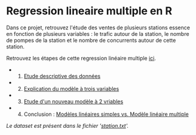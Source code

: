 # Regression lineaire multiple en R

Dans ce projet, retrouvez l'étude des ventes de plusieurs stations essence en fonction de plusieurs variables : le trafic autour de la station, le nombre de pompes de la station et le nombre de concurrents autour de cette station.

Retrouvez les étapes de cette regression linéaire multiple [ici](https://github.com/QQTipu/regression_lineaire_multiple/blob/main/TP2-Station.md).
- 1. [Etude descriptive des données](https://github.com/QQTipu/regression_lineaire_multiple/blob/main/TP2-Station.md#1-etude-descriptive-des-donn%C3%A9es)
- 2. [Explication du modèle à trois variables](https://github.com/QQTipu/regression_lineaire_multiple/blob/main/TP2-Station.md#2-explication-du-mod%C3%A8le-%C3%A0-trois-variables)
- 3. [Etude d'un nouveau modèle à 2 vriables](https://github.com/QQTipu/regression_lineaire_multiple/blob/main/TP2-Station.md#3-etude-du-nouveau-mod%C3%A8le-%C3%A0-2-variables)
- 4. Conclusion : [Modèles linéaires simples vs. Modèle linéaire multiple](https://github.com/QQTipu/regression_lineaire_multiple/blob/main/TP2-Station.md#4-mod%C3%A8les-lin%C3%A9aires-simples-vsmod%C3%A8le-lin%C3%A9aire-multiple)

*Le dataset est présent dans le fichier '[station.txt](https://github.com/QQTipu/regression_lineaire_multiple/blob/2fc4b6ebc804764bfcbd9946a2981cd4bdf93561/station.txt)'.*
